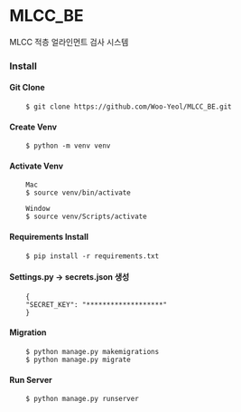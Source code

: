 # MLCC_BE
MLCC 적층 얼라인먼트 검사 시스템

### Install

#### Git Clone
```
    $ git clone https://github.com/Woo-Yeol/MLCC_BE.git
```

#### Create Venv
```
    $ python -m venv venv
```

#### Activate Venv
```
    Mac
    $ source venv/bin/activate
    
    Window
    $ source venv/Scripts/activate
```

#### Requirements Install
```
    $ pip install -r requirements.txt 
```

#### Settings.py -> secrets.json 생성
```
    {
    "SECRET_KEY": "*******************"
    }
```

#### Migration
```
    $ python manage.py makemigrations
    $ python manage.py migrate
```

#### Run Server
```
    $ python manage.py runserver
```